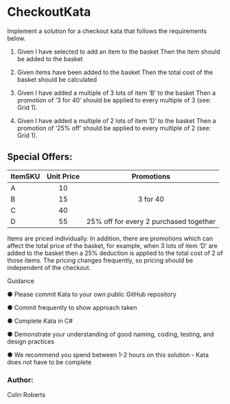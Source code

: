 # CheckoutKata


Implement a solution for a checkout kata that follows the requirements below.

1. Given I have selected to add an item to the basket Then the item should be added to the basket

2. Given items have been added to the basket Then the total cost of the basket should be calculated

3. Given I have added a multiple of 3 lots of item ‘B’ to the basket Then a promotion of ‘3 for 40’ should be applied to every multiple of 3 (see: Grid 1).

4. Given I have added a multiple of 2 lots of item ‘D’ to the basket Then a promotion of ‘25% off’ should be applied to every multiple of 2 (see: Grid 1).

## Special Offers:

| ItemSKU | Unit Price | Promotions |
| ------------- |:-------------:|:-------------:|
| A | 10 |  |
| B | 15 | 3 for 40 |
| C | 40 |  |
| D | 55 | 25% off for every 2 purchased together |


Items are priced individually. In addition, there are promotions which can affect the total price of the basket, for example, when 3 lots of item ‘D’ are added to the basket then a 25% deduction is applied to the total cost of 2 of those items. The pricing changes frequently, so pricing should be independent of the checkout.

Guidance

● Please commit Kata to your own public GitHub repository

● Commit frequently to show approach taken

● Complete Kata in C#

● Demonstrate your understanding of good naming, coding, testing, and design practices

● We recommend you spend between 1-2 hours on this solution - Kata does not have to be complete

### Author:
Colin Roberts
